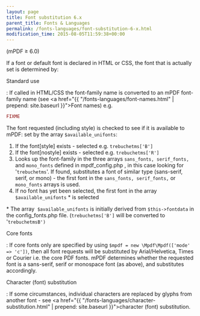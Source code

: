 ```yaml
---
layout: page
title: Font substitution 6.x
parent_title: Fonts & Languages
permalink: /fonts-languages/font-substitution-6-x.html
modification_time: 2015-08-05T11:59:38+00:00
---
```


(mPDF &ge; 6.0)

If a font or default font is declared in HTML or CSS, the font that is actually set is determined by:

Standard use

: If called in HTML/CSS the font-family name is converted to an mPDF font-family name (see
  <a href="{{ "/fonts-languages/font-names.html" | prepend: site.baseurl }}">Font names</a>) e.g.

  ```php
  FIXME

  ```

  The font requested (including style) is checked to see if it is available to mPDF: set by the array
  `$available_unifonts`:

  1. If the font[style] exists - selected e.g. `trebuchetms['B']`
  2. If the font[nostyle] exists - selected e.g. `trebuchetms['R']`
  3. Looks up the font-family in the three arrays `sans_fonts, serif_fonts,` and `mono_fonts` defined in
     <span class="filename">mpdf_config.php</span> , in this case looking for '`trebuchetms`'. If found,
     substitutes a font of similar type (sans-serif, serif, or mono) - the first font in the `sans_fonts, serif_fonts,`
     or `mono_fonts` arrays is used.
  4. If no font has yet been selected, the first font in the array `$available_unifonts` \* is selected

  \* The array  `$available_unifonts` is initially derived from `$this->fontdata` in the
  <span class="filename">config_fonts.php</span> file. (`trebuchetms['B']` will be converted to '`trebuchetmsB')`

Core fonts

: If core fonts only are specified by using `$mpdf = new \Mpdf\Mpdf(['mode' => 'c'])`, then all font requests will be
  substituted by Arial/Helvetica, Times or Courier i.e. the core PDF fonts. mPDF determines whether the requested font
  is a sans-serif, serif or monospace font (as above), and substitutes accordingly. 

Character (font) substitution

: If some circumstances, individual characters are replaced by glyphs from another font - see
  <a href="{{ "/fonts-languages/character-substitution.html" | prepend: site.baseurl }}">character (font) substitution</a>.

